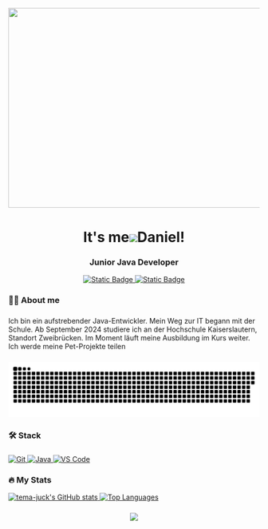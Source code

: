 <br clear="both">

<div align="center">
  <img height="400" width="800" src="https://user-images.githubusercontent.com/74038190/225813708-98b745f2-7d22-48cf-9150-083f1b00d6c9.gif"  />
</div>

<h1 align="center">It's me<img src="https://user-images.githubusercontent.com/18350557/176309783-0785949b-9127-417c-8b55-ab5a4333674e.gif"/>Daniel!</h1>

<h3 align="center">Junior Java Developer</h3>

<div align="center">
  
  <a href="https://t.me/temajuck" target="_blank">
    <img alt="Static Badge" src="https://img.shields.io/badge/telegram-passing_blue?style=for-the-badge&logo=telegram&logoColor=black&logoSize=auto&color=%2326A5E4">
  </a>
  
  <a href="mailto:temajuck@icloud.com">
    <img alt="Static Badge" src="https://img.shields.io/badge/MAIL-passing_blue?style=for-the-badge&logo=gmail&logoColor=%2331303A&logoSize=auto&color=%23EA4335">
  </a>
  
</div>

###
<h3 align="left">👩‍💻  About me</h3>

###

<p align="left">Ich bin ein aufstrebender Java-Entwickler. Mein Weg zur IT begann mit der Schule.  Ab September 2024 studiere ich an der Hochschule Kaiserslautern, Standort Zweibrücken. Im Moment läuft meine Ausbildung im Kurs weiter. Ich werde meine Pet-Projekte teilen</p>

###

<p align="center">
 <img width="600" src="assets/github-snake.svg" alt="snake"/>
</p>

###

<h3 align="left">🛠 Stack</h3>

###

<p align="left">
  
  <a href="https://git-scm.com/" target="_blank" rel="noreferrer">
    <img src="https://github.com/user-attachments/assets/537a1ebd-dbec-44e0-b1c0-f6c6b3c06725" width="48" height="48" alt="Git" />
  </a>
  
  <a href="https://www.oracle.com/java/" target="_blank" rel="noreferrer">
    <img src="https://github.com/user-attachments/assets/8fbee69d-ac1f-4108-9355-4b29b6299daf" width="48" height="48" alt="Java" />
  </a>
  
  <a href="https://code.visualstudio.com/" target="_blank" rel="noreferrer">
    <img src="https://github.com/user-attachments/assets/eb7bc184-4b1e-43a2-8f5d-76bb070ddc89" width="48" height="48" alt="VS Code" />
  </a>
  
</p>

###

<h3 align="left">🔥   My Stats</h3>

<a href="http://www.github.com/tema-juck" align="center">
  <img src="https://github-readme-stats.vercel.app/api?username=tema-juck&show_icons=true&hide=&count_private=true&title_color=f97316&text_color=ffffff&icon_color=0891b2&bg_color=0f172a&hide_border=true&show_icons=true" alt="tema-juck's GitHub stats" />
</a>

<a href="https://github.com/tema-juck" align="center">
  <img src="https://github-readme-stats.vercel.app/api/top-langs/?username=tema-juck&langs_count=10&title_color=f97316&text_color=ffffff&icon_color=0891b2&bg_color=0f172a&hide_border=true&locale=en&custom_title=Top%20%Languages" alt="Top Languages" />
</a>

###

<div align="center">
  <a href="https://www.github.com/tema-juck" target="_blank" rel="noreferrer">
    <img src="https://img.shields.io/github/followers/tema-juck?logo=github&style=for-the-badge&color=0891b2&labelColor=1c1917" />
  </a>  
</div>

